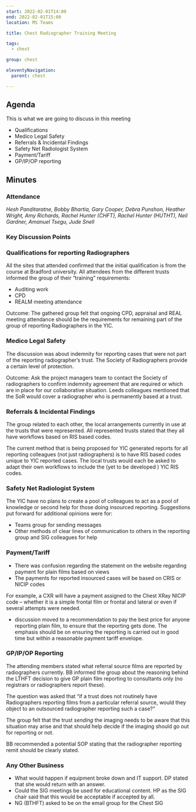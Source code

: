 ```yaml
---
start: 2022-02-01T14:00
end: 2022-02-01T15:00
location: MS Teams

title: Chest Radiographer Training Meeting

tags:
  - chest

group: chest

eleventyNavigation:
  parent: chest

---
```


## Agenda

This is what we are going to discuss in this meeting

* Qualifications
* Medico Legal Safety
* Referrals & Incidental Findings
* Safety Net Radiologist System
* Payment/Tariff
* GP/IP/OP reporting 

## Minutes

### Attendance
_Hesh Panditaratne, Bobby Bhartia, Gary Cooper, Debra Punshon, Heather Wright, Amy Richards, Rachel Hunter (CHFT), Rachel Hunter (HUTHT), Neil Gardner, Amanuel Tsegu, Jude Snell_
    
### Key Discussion Points
### Qualifications for reporting Radiographers 
All the sites that attended confirmed that the initial qualification is from the course at Bradford university. All attendees from the different trusts informed the group of their “training” requirements:
* Auditing work
* CPD 
* REALM meeting attendance 

Outcome: The gathered group felt that ongoing CPD, appraisal and REAL meeting attendance should be the requirements for remaining part of the group of reporting Radiographers in the YIC.
### Medico Legal Safety
The discussion was about indemnity for reporting cases that were not part of the reporting radiographer’s trust. The Society of Radiographers provide a certain level of protection. 

Outcome: Ask the project managers team to contact the Society of radiographers to confirm indemnity agreement that are required or which are in place for our collaborative situation. Leeds colleagues mentioned that the SoR would cover a radiographer who is permanently based at a trust.
### Referrals & Incidental Findings
The group related to each other, the local arrangements currently in use at the trusts that were represented. All represented trusts stated that they all have workflows based on RIS based codes. 

The current method that is being proposed for YIC generated reports for all reporting colleagues (not just radiographers) is to have RIS based codes unique to YIC reported cases. The local trusts would each be asked to adapt their own workflows to include the (yet to be developed ) YIC RIS codes. 
### Safety Net Radiologist System
The YIC have no plans to create a pool of colleagues to act as a pool of knowledge or second help for those doing insourced reporting. Suggestions put forward for additional opinions were for:
* Teams group for sending messages
* Other methods of clear lines of communication to others in the reporting group and SIG colleagues for help
### Payment/Tariff
* There was confusion regarding the statement on the website regarding payment for plain films based on views
* The payments for reported insourced cases will be based on CRIS or NICIP codes 

For example, a CXR will have a payment assigned to the Chest XRay NICIP code – whether it is a simple frontal film or frontal and lateral or even if several attempts were needed.
* discussion moved to a recommendation to pay the best price for anyone reporting plain film, to ensure that the reporting gets done. The emphasis should be on ensuring the reporting is carried out in good time but within a reasonable payment tariff envelope.
### GP/IP/OP Reporting 
The attending members stated what referral source films are reported by radiographers currently. BB informed the group about the reasoning behind the LTHFT decision to give GP plain film reporting to consultants only (no registrars or radiographers report these).

The question was asked that “if a trust does not routinely have Radiographers reporting films from a particular referral source, would they object to an outsourced radiographer reporting such a case?”

The group felt that the trust *sending* the imaging needs to be aware that this situation may arise and that should help decide if the imaging should go out for reporting or not.

BB recommended a potential SOP stating that the radiographer reporting remit should be clearly stated.
### Any Other Business
* What would happen if equipment broke down and IT support. DP stated that she would return with an answer.
* Could the SIG meetings be used for educational content. HP as the SIG chair said that this would be acceptable if accepted by all.
* NG (BTHFT) asked to be on the email group for the Chest SIG






